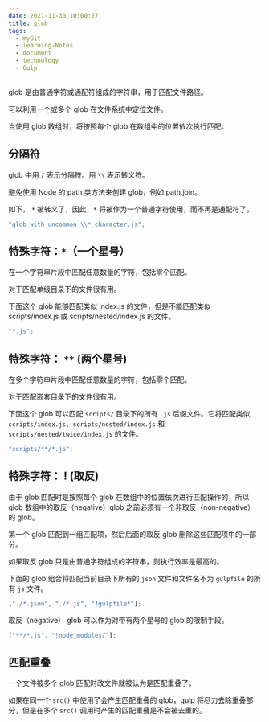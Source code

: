 ```yaml
---
date: 2021-11-30 10:00:27
title: glob
tags:
  - myGit
  - learning-Notes
  - document
  - technology
  - Gulp
---
```


glob 是由普通字符或通配符组成的字符串，用于匹配文件路径。

可以利用一个或多个 glob 在文件系统中定位文件。

当使用 glob 数组时，将按照每个 glob 在数组中的位置依次执行匹配。

## 分隔符

glob 中用 `/` 表示分隔符。用 `\\` 表示转义符。

避免使用 Node 的 path 类方法来创建 glob，例如 path.join。

如下， `*` 被转义了，因此，`*` 将被作为一个普通字符使用，而不再是通配符了。

```js
"glob_with_uncommon_\\*_character.js";
```

## 特殊字符：`*`（一个星号）

在一个字符串片段中匹配任意数量的字符，包括零个匹配。

对于匹配单级目录下的文件很有用。

下面这个 glob 能够匹配类似 index.js 的文件，但是不能匹配类似 scripts/index.js 或 scripts/nested/index.js 的文件。

```js
"*.js";
```

## 特殊字符： `**` (两个星号)

在多个字符串片段中匹配任意数量的字符，包括零个匹配。

对于匹配嵌套目录下的文件很有用。

下面这个 glob 可以匹配 `scripts/` 目录下的所有 `.js` 后缀文件。它将匹配类似 `scripts/index.js`、`scripts/nested/index.js` 和 `scripts/nested/twice/index.js` 的文件。

```js
"scripts/**/*.js";
```

## 特殊字符： ! (取反)

由于 glob 匹配时是按照每个 glob 在数组中的位置依次进行匹配操作的，所以 glob 数组中的取反（negative）glob 之前必须有一个非取反（non-negative）的 glob。

第一个 glob 匹配到一组匹配项，然后后面的取反 glob 删除这些匹配项中的一部分。

如果取反 glob 只是由普通字符组成的字符串，则执行效率是最高的。

下面的 glob 组合将匹配当前目录下所有的 `json` 文件和文件名不为 `gulpfile` 的所有 `js` 文件。

```js
["./*.json", "./*.js", "!gulpfile*"];
```

取反（negative） glob 可以作为对带有两个星号的 glob 的限制手段。

```js
["**/*.js", "!node_modules/"];
```

## 匹配重叠

一个文件被多个 glob 匹配时改文件就被认为是匹配重叠了。

如果在同一个 `src()` 中使用了会产生匹配重叠的 glob，gulp 将尽力去除重叠部分，但是在多个 `src()` 调用时产生的匹配重叠是不会被去重的。
